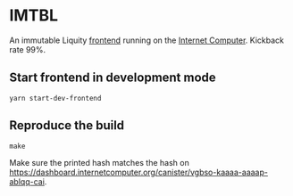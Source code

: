 # IMTBL

An immutable Liquity [frontend](https://vgbso-kaaaa-aaaap-ablqq-cai.icp0.io) running on the [Internet Computer](https://internetcomputer.org). Kickback rate 99%.

## Start frontend in development mode

    yarn start-dev-frontend

## Reproduce the build

    make

Make sure the printed hash matches the hash on https://dashboard.internetcomputer.org/canister/vgbso-kaaaa-aaaap-ablqq-cai.
